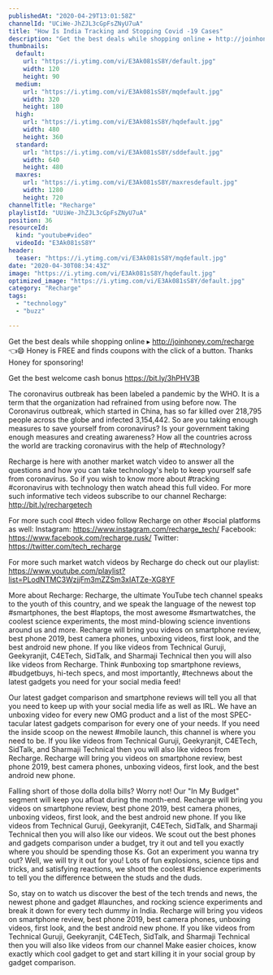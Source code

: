 ```yaml
---
publishedAt: "2020-04-29T13:01:58Z"
channelId: "UCiWe-JhZJL3cGpFsZNyU7uA"
title: "How Is India Tracking and Stopping Covid -19 Cases"
description: "Get the best deals while shopping online ▸ http://joinhoney.com/recharge 👈😄\nHoney is FREE and finds coupons with the click of a button. Thanks Honey for sponsoring!\n\nGet the best welcome cash bonus https://bit.ly/3hPHV3B\n\nThe coronavirus outbreak has been labeled a pandemic by the WHO. It is a term that the organization had refrained from using before now. The Coronavirus outbreak, which started in China, has so far killed over 218,795 people across the globe and infected 3,154,442. So are you taking enough measures to save yourself from coronavirus? Is your government taking enough measures and creating awareness? How all the countries across the world are tracking coronavirus with the help of #technology? \n\nRecharge is here with another market watch video to answer all the questions and how you can take technology's help to keep yourself safe from coronavirus. So if you wish to know more about #tracking #coronavirus with technology then watch ahead this full video. For more such informative tech videos subscribe to our channel Recharge: http://bit.ly/rechargetech\n\nFor more such cool #tech video follow Recharge on other #social platforms as well: \nInstagram: https://www.instagram.com/recharge_tech/ \nFacebook: https://www.facebook.com/recharge.rusk/ \nTwitter: https://twitter.com/tech_recharge\n\nFor more such market watch videos by Recharge do check out our playlist: https://www.youtube.com/playlist?list=PLodNTMC3WzjjFm3mZZSm3xIATZe-XG8YF\n\nMore about Recharge: Recharge, the ultimate YouTube tech channel speaks to the youth of this country, and we speak the language of the newest top #smartphones, the best #laptops, the most awesome #smartwatches, the coolest science experiments, the most mind-blowing science inventions around us and more. Recharge will bring you videos on smartphone review, best phone 2019, best camera phones, unboxing videos, first look, and the best android new phone. If you like videos from Technical Guruji, Geekyranjit, C4ETech, SidTalk, and Sharmaji Technical then you will also like videos from Recharge. Think #unboxing top smartphone reviews, #budgetbuys, hi-tech specs, and most importantly, #technews about the latest gadgets you need for your social media feed!\n\nOur latest gadget comparison and smartphone reviews will tell you all that you need to keep up with your social media life as well as IRL. We have an unboxing video for every new OMG product and a list of the most SPEC-tacular latest gadgets comparison for every one of your needs. If you need the inside scoop on the newest #mobile launch, this channel is where you need to be. If you like videos from Technical Guruji, Geekyranjit, C4ETech, SidTalk, and Sharmaji Technical then you will also like videos from Recharge. Recharge will bring you videos on smartphone review, best phone 2019, best camera phones, unboxing videos, first look, and the best android new phone.\n\nFalling short of those dolla dolla bills? Worry not! Our \"In My Budget\" segment will keep you afloat during the month-end. Recharge will bring you videos on smartphone review, best phone 2019, best camera phones, unboxing videos, first look, and the best android new phone. If you like videos from Technical Guruji, Geekyranjit, C4ETech, SidTalk, and Sharmaji Technical then you will also like our videos. We scout out the best phones and gadgets comparison under a budget, try it out and tell you exactly where you should be spending those Ks. Got an experiment you wanna try out? Well, we will try it out for you! Lots of fun explosions, science tips and tricks, and satisfying reactions, we shoot the coolest #science experiments to tell you the difference between the studs and the duds.\n\nSo, stay on to watch us discover the best of the tech trends and news, the newest phone and gadget #launches, and rocking science experiments and break it down for every tech dummy in India. Recharge will bring you videos on smartphone review, best phone 2019, best camera phones, unboxing videos, first look, and the best android new phone. If you like videos from Technical Guruji, Geekyranjit, C4ETech, SidTalk, and Sharmaji Technical then you will also like videos from our channel Make easier choices, know exactly which cool gadget to get and start killing it in your social group by gadget comparison."
thumbnails:
  default:
    url: "https://i.ytimg.com/vi/E3Ak081sS8Y/default.jpg"
    width: 120
    height: 90
  medium:
    url: "https://i.ytimg.com/vi/E3Ak081sS8Y/mqdefault.jpg"
    width: 320
    height: 180
  high:
    url: "https://i.ytimg.com/vi/E3Ak081sS8Y/hqdefault.jpg"
    width: 480
    height: 360
  standard:
    url: "https://i.ytimg.com/vi/E3Ak081sS8Y/sddefault.jpg"
    width: 640
    height: 480
  maxres:
    url: "https://i.ytimg.com/vi/E3Ak081sS8Y/maxresdefault.jpg"
    width: 1280
    height: 720
channelTitle: "Recharge"
playlistId: "UUiWe-JhZJL3cGpFsZNyU7uA"
position: 36
resourceId:
  kind: "youtube#video"
  videoId: "E3Ak081sS8Y"
header:
  teaser: "https://i.ytimg.com/vi/E3Ak081sS8Y/mqdefault.jpg"
date: "2020-04-30T08:34:43Z"
image: "https://i.ytimg.com/vi/E3Ak081sS8Y/hqdefault.jpg"
optimized_image: "https://i.ytimg.com/vi/E3Ak081sS8Y/default.jpg"
category: "Recharge"
tags:
  - "technology"
  - "buzz"

---
```

Get the best deals while shopping online ▸ http://joinhoney.com/recharge 👈😄
Honey is FREE and finds coupons with the click of a button. Thanks Honey for sponsoring!

Get the best welcome cash bonus https://bit.ly/3hPHV3B

The coronavirus outbreak has been labeled a pandemic by the WHO. It is a term that the organization had refrained from using before now. The Coronavirus outbreak, which started in China, has so far killed over 218,795 people across the globe and infected 3,154,442. So are you taking enough measures to save yourself from coronavirus? Is your government taking enough measures and creating awareness? How all the countries across the world are tracking coronavirus with the help of #technology? 

Recharge is here with another market watch video to answer all the questions and how you can take technology's help to keep yourself safe from coronavirus. So if you wish to know more about #tracking #coronavirus with technology then watch ahead this full video. For more such informative tech videos subscribe to our channel Recharge: http://bit.ly/rechargetech

For more such cool #tech video follow Recharge on other #social platforms as well: 
Instagram: https://www.instagram.com/recharge_tech/ 
Facebook: https://www.facebook.com/recharge.rusk/ 
Twitter: https://twitter.com/tech_recharge

For more such market watch videos by Recharge do check out our playlist: https://www.youtube.com/playlist?list=PLodNTMC3WzjjFm3mZZSm3xIATZe-XG8YF

More about Recharge: Recharge, the ultimate YouTube tech channel speaks to the youth of this country, and we speak the language of the newest top #smartphones, the best #laptops, the most awesome #smartwatches, the coolest science experiments, the most mind-blowing science inventions around us and more. Recharge will bring you videos on smartphone review, best phone 2019, best camera phones, unboxing videos, first look, and the best android new phone. If you like videos from Technical Guruji, Geekyranjit, C4ETech, SidTalk, and Sharmaji Technical then you will also like videos from Recharge. Think #unboxing top smartphone reviews, #budgetbuys, hi-tech specs, and most importantly, #technews about the latest gadgets you need for your social media feed!

Our latest gadget comparison and smartphone reviews will tell you all that you need to keep up with your social media life as well as IRL. We have an unboxing video for every new OMG product and a list of the most SPEC-tacular latest gadgets comparison for every one of your needs. If you need the inside scoop on the newest #mobile launch, this channel is where you need to be. If you like videos from Technical Guruji, Geekyranjit, C4ETech, SidTalk, and Sharmaji Technical then you will also like videos from Recharge. Recharge will bring you videos on smartphone review, best phone 2019, best camera phones, unboxing videos, first look, and the best android new phone.

Falling short of those dolla dolla bills? Worry not! Our "In My Budget" segment will keep you afloat during the month-end. Recharge will bring you videos on smartphone review, best phone 2019, best camera phones, unboxing videos, first look, and the best android new phone. If you like videos from Technical Guruji, Geekyranjit, C4ETech, SidTalk, and Sharmaji Technical then you will also like our videos. We scout out the best phones and gadgets comparison under a budget, try it out and tell you exactly where you should be spending those Ks. Got an experiment you wanna try out? Well, we will try it out for you! Lots of fun explosions, science tips and tricks, and satisfying reactions, we shoot the coolest #science experiments to tell you the difference between the studs and the duds.

So, stay on to watch us discover the best of the tech trends and news, the newest phone and gadget #launches, and rocking science experiments and break it down for every tech dummy in India. Recharge will bring you videos on smartphone review, best phone 2019, best camera phones, unboxing videos, first look, and the best android new phone. If you like videos from Technical Guruji, Geekyranjit, C4ETech, SidTalk, and Sharmaji Technical then you will also like videos from our channel Make easier choices, know exactly which cool gadget to get and start killing it in your social group by gadget comparison.